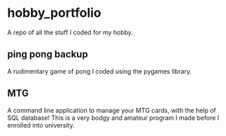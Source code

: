 # hobby_portfolio
A repo of all the stuff I coded for my hobby.

## ping pong backup
A rudimentary game of pong I coded using the pygames library.

## MTG
A command line application to manage your MTG cards, with the help of SQL database! This is a very bodgy and amateur program I made before I enrolled into university.
